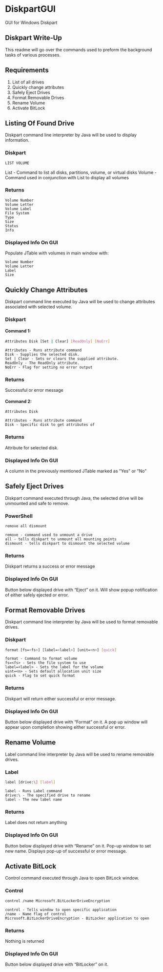 # DiskpartGUI
GUI for Windows Diskpart

## Diskpart Write-Up
This readme will go over the commands used to preform the background tasks of various processes.

## Requirements
1) List of all drives
2) Quickly change attributes
3) Safely Eject Drives
4) Format Removable Drives
4) Rename Volume
6) Activate BitLock

## Listing Of Found Drive
Diskpart command line interpreter by Java will be used to display information.

### Diskpart
```bash
LIST VOLUME
```
List - Command to list all disks, partitions, volume, or virtual disks
Volume - Command used in conjunction with List to display all volumes

### Returns
	Volume Number
	Volume Letter
	Volume Label
	File System
	Type
	Size
	Status
	Info

### Displayed Info On GUI
Populate JTable with volumes in main window with:

	Volume Number
	Volume Letter
	Label
	Size

## Quickly Change Attributes
Diskpart command line executed by Java will be used to change attributes associated with selected volume.

### Diskpart
#### Command 1:
```bash
Attributes Disk [Set | Clear] [ReadOnly] [NoErr] 
```
	Attributes - Runs attribute command
	Disk - Supplies the selected disk.
	Set | Clear - Sets or clears the supplied attribute.
	ReadOnly - The ReadOnly attribute.
	NoErr - Flag for setting no error output

### Returns
Successful or error message

#### Command 2:
```bash
Attributes Disk
```
	Attributes - Runs attribute command
	Disk - Specific disk to get attributes of

### Returns
Attribute for selected disk.

### Displayed Info On GUI
A column in the previously mentioned JTable marked as "Yes" or "No"

## Safely Eject Drives
Diskpart command executed through Java, the selected drive will be unmounted and safe to remove.
### PowerShell
```bash
remove all dismount
```
	remove - command used to unmount a drive
	all - tells diskpart to unmount all mounting points
	dismount - tells diskpart to dismount the selected volume

### Returns
Diskpart returns a success or error message

### Displayed Info On GUI
Button below displayed drive with “Eject” on it.
Will show popup notification of either safely ejected or error.

## Format Removable Drives
Diskpart command line interpreter by Java will be used to format removable drives.

### Diskpart
```bash
format [fs=<fs>] [label=<label>] [unit=<n>] [quick]
```
	format - Command to format volume
	fs=<fs> - Sets the file system to use
	label=<label> - Sets the label for the volume
	uint=<n> - Sets default allocation unit size
	quick - Flag to set quick format

### Returns
Diskpart will return either successful or error message.

### Displayed Info On GUI
Button below displayed drive with “Format” on it.
A pop up window will appear upon completion showing either successful or error.

## Rename Volume
Label command line interpreter by Java will be used to rename removable drives.

### Label
```bash
label [drive:\] [label]
```
	label - Runs Label command
	drive:\ - The specified drive to rename
	label - The new label name

### Returns
Label does not return anything

### Displayed Info On GUI
Button below displayed drive with “Rename” on it.
Pop-up window to set new name.
Displays pop-up of successful or error message.

## Activate BitLock
Control command executed through Java to open BitLock window.

### Control
```bash
control /name Microsoft.BitLockerDriveEncryption
```
	control - Tells window to open specific application
	/name - Name flag of control
	Microsoft.BitLockerDriveEncryption - BitLocker application to open

### Returns
Nothing is returned

### Displayed Info On GUI
Button below displayed drive with “BitLocker” on it.